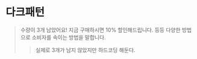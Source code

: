 # 다크패턴

> 수량이 3개 남았어요! 지금 구매하시면 10% 할인해드립니다. 등등 다양한 방법으로 소비자를 속이는 방법을 말합니다.
>
> > 실제로 3개가 남지 않았지만 하드코딩 해둔다.
